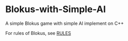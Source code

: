 # Blokus-with-Simple-AI
A simple Blokus game with simple AI implement on C++

For rules of Blokus, see [RULES](https://en.wikipedia.org/wiki/Blokus)
